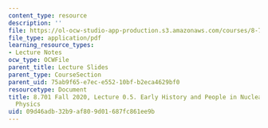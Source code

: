 ```yaml
---
content_type: resource
description: ''
file: https://ol-ocw-studio-app-production.s3.amazonaws.com/courses/8-701-introduction-to-nuclear-and-particle-physics-fall-2020/09d46adb32b9af809d01687fc861ee9b_MIT8_701f20_lec0.5.pdf
file_type: application/pdf
learning_resource_types:
- Lecture Notes
ocw_type: OCWFile
parent_title: Lecture Slides
parent_type: CourseSection
parent_uid: 75ab9f65-e7ec-e552-10bf-b2eca4629bf0
resourcetype: Document
title: 8.701 Fall 2020, Lecture 0.5. Early History and People in Nuclear and Particle
  Physics
uid: 09d46adb-32b9-af80-9d01-687fc861ee9b
---
```

